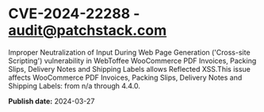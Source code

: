 # CVE-2024-22288 - audit@patchstack.com

Improper Neutralization of Input During Web Page Generation ('Cross-site Scripting') vulnerability in WebToffee WooCommerce PDF Invoices, Packing Slips, Delivery Notes and Shipping Labels allows Reflected XSS.This issue affects WooCommerce PDF Invoices, Packing Slips, Delivery Notes and Shipping Labels: from n/a through 4.4.0.



**Publish date:** 2024-03-27

